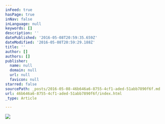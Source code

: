 ```yaml
---
inFeed: true
hasPage: true
inNav: false
inLanguage: null
keywords: []
description: ''
datePublished: '2016-05-08T20:59:35.659Z'
dateModified: '2016-05-08T20:59:29.188Z'
title: ''
author: []
authors: []
publisher:
  name: null
  domain: null
  url: null
  favicon: null
starred: false
sourcePath: _posts/2016-05-08-46b646a6-8755-4cf1-aded-51abb7890f6f.md
url: 46b646a6-8755-4cf1-aded-51abb7890f6f/index.html
_type: Article

---
```

![](https://the-grid-user-content.s3-us-west-2.amazonaws.com/c9e7fd37-8e75-4427-9625-86b23bb29fc4.jpg)